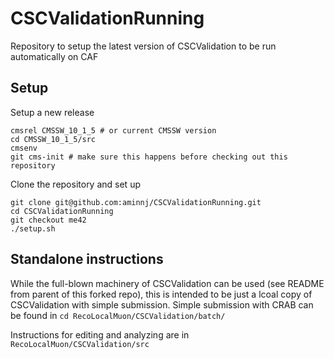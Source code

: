 # CSCValidationRunning
Repository to setup the latest version of CSCValidation to be run automatically on CAF

## Setup

Setup a new release
```
cmsrel CMSSW_10_1_5 # or current CMSSW version
cd CMSSW_10_1_5/src
cmsenv
git cms-init # make sure this happens before checking out this repository
```

Clone the repository and set up
```
git clone git@github.com:aminnj/CSCValidationRunning.git
cd CSCValidationRunning
git checkout me42
./setup.sh
```

## Standalone instructions

While the full-blown machinery of CSCValidation can be used (see README from parent of this forked repo),
this is intended to be just a lcoal copy of CSCValidation with simple submission. Simple submission
with CRAB can be found in
`cd RecoLocalMuon/CSCValidation/batch/`

Instructions for editing and analyzing are in `RecoLocalMuon/CSCValidation/src`
